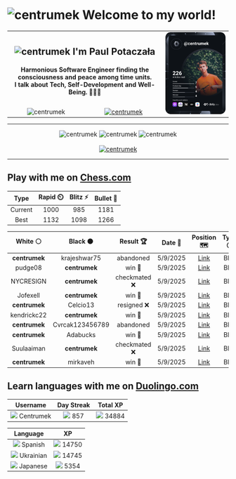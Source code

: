 <h1>
  <img
    src="https://emojis.slackmojis.com/emojis/images/1531849430/4246/blob-sunglasses.gif"
    width="30"
    alt="centrumek"
  />
  Welcome to my world!
</h1>

<table>
  <tbody>
    <tr>
      <td align="center" width="70%" colspan="2">
        <h2>
          <img
            src="https://raw.githubusercontent.com/MartinHeinz/MartinHeinz/master/wave.gif"
            width="30px"
            alt="centrumek"
          />
          I'm Paul Potaczała
        </h2>
        <h4>
          Harmonious Software Engineer finding the consciousness and peace among time units.
          <br/>
          I talk about Tech, Self-Development and Well-Being. 🌿🧘🚀
        </h4>
      </td>
      <td width="30%" rowspan="2">
        <a href="https://app.daily.dev/centrumek">
          <img
            src="./devcard.svg"
            alt="centrumek"
          />
        </a>
      </td>
    </tr>
    <tr align="center">
      <td>
        <img
          src="https://komarev.com/ghpvc/?username=centrumek&label=visitors&color=0e75b6&style=flat"
          alt="centrumek"
        >
      </td>
      <td>
        <a href="https://stackoverflow.com/users/14496012/centrumek">
          <img
            src="https://stackoverflow.com/users/flair/14496012.png?theme=dark"
            alt="centrumek"
          >
        </a>
      </td>
    </tr>
  </tbody>
</table>

---
<div align="center">
  <img 
    src="https://github-readme-stats.vercel.app/api?username=centrumek&show_icons=true&count_private=true&theme=dark&hide_border=true&hide=issues,contribs&bg_color=00000000"
    alt="centrumek"
  />
  <img
    src="https://github-readme-stats.vercel.app/api/top-langs/?username=centrumek&layout=compact&hide_border=true&theme=dark&bg_color=00000000&langs_count=6&exclude_repo=air-statistic-app"
    alt="centrumek"
  />
  <img 
    src="https://github-readme-streak-stats.herokuapp.com?user=centrumek&theme=dark&hide_border=true&background=FFFFFF00"
    alt="centrumek"
  />
  <br/>
  <br/>
  <a href="https://www.buymeacoffee.com/centrumek">
    <img
      src="https://cdn.buymeacoffee.com/buttons/v2/default-orange.png"
      height="50"
      width="210"
      alt="centrumek"
    />
  </a>
</div>

---

## Play with me on [Chess.com](https://www.chess.com/member/centrumek)

<div align="center">
<!--START_SECTION:chessStats-->
<!-- Automatically generated with https://github.com/Balastrong/chess-stats-action -->

| Type | Rapid ⏲️ | Blitz ⚡ | Bullet 🔫 |
|:---:|:---:|:---:|:---:|
| Current | 1000 | 985 | 1181 |
| Best | 1132 | 1098 | 1266 |

| White ⚪ | Black ⚫ | Result 🏆 | Date 📅 | Position 🗺️ | Type 🕕 |
|:---:|:---:|:---:|:---:|:---:|:---:|
| **centrumek** | krajeshwar75 | abandoned  | 5/9/2025 | <a href="http://www.ee.unb.ca/cgi-bin/tervo/fen.pl?select=4k3/1p3p2/2p2B2/5p2/5P2/pr6/4K3/8 w - - 2 47">Link</a> | Blitz |
| pudge08 | **centrumek** | win 🥇 | 5/9/2025 | <a href="http://www.ee.unb.ca/cgi-bin/tervo/fen.pl?select=4k2r/4n1p1/r1p2p2/4p1Pp/1P1bP3/P7/2P1K2P/R7 w k - 0 25">Link</a> | Blitz |
| NYCRESIGN | **centrumek** | checkmated ❌ | 5/9/2025 | <a href="http://www.ee.unb.ca/cgi-bin/tervo/fen.pl?select=R3k3/7Q/8/5B2/3KP3/1P6/1P6/8 b - - 12 57">Link</a> | Blitz |
| Jofexell | **centrumek** | win 🥇 | 5/9/2025 | <a href="http://www.ee.unb.ca/cgi-bin/tervo/fen.pl?select=r2qk2r/pp4bp/3p1p2/8/3pP3/2P5/PP1N2PP/R4RK1 w kq - 0 16">Link</a> | Blitz |
| **centrumek** | Celcio13 | resigned ❌ | 5/9/2025 | <a href="http://www.ee.unb.ca/cgi-bin/tervo/fen.pl?select=6k1/4ppbp/1p1p2p1/8/3Pb1PP/pr2P3/5P2/R5K1 w - - 0 26">Link</a> | Blitz |
| kendrickc22 | **centrumek** | win 🥇 | 5/9/2025 | <a href="http://www.ee.unb.ca/cgi-bin/tervo/fen.pl?select=4k1b1/p1r2q2/5B2/3p1QPp/4pP2/1P4P1/P7/3R1RK1 w - - 0 30">Link</a> | Blitz |
| **centrumek** | Cvrcak123456789 | abandoned  | 5/9/2025 | <a href="http://www.ee.unb.ca/cgi-bin/tervo/fen.pl?select=r4rk1/p1p1bppp/1p6/1P6/2n1pP2/2P1P1PN/5K2/RNBq3b w - - 0 19">Link</a> | Blitz |
| **centrumek** | Adabucks | win 🥇 | 5/9/2025 | <a href="http://www.ee.unb.ca/cgi-bin/tervo/fen.pl?select=2r5/p6p/1prp1p2/5P2/2P4R/6Pk/P1PR3P/2K5 b - - 7 34">Link</a> | Blitz |
| Suulaaiman | **centrumek** | checkmated ❌ | 5/9/2025 | <a href="http://www.ee.unb.ca/cgi-bin/tervo/fen.pl?select=3q1b1r/2R5/1r1pk2p/4pQ2/4P2B/8/2P2PPP/5RK1 b - - 0 26">Link</a> | Blitz |
| **centrumek** | mirkaveh | win 🥇 | 5/9/2025 | <a href="http://www.ee.unb.ca/cgi-bin/tervo/fen.pl?select=2r4k/p1pR3Q/5p2/5p2/1PP1p2p/P3P1P1/5P1P/2K5 b - - 1 30">Link</a> | Blitz |

<!--END_SECTION:chessStats-->
</div>

## Learn languages with me on [Duolingo.com](https://www.duolingo.com/profile/Centrumek)

<div align="center">
<!--START_SECTION:duolingoStats-->
<!-- Automatically generated with https://github.com/centrumek/duolingo-readme-stats-->

| Username | Day Streak | Total XP |
|:---:|:---:|:---:|
| <img src="https://raw.githubusercontent.com/centrumek/duolingo-readme-stats/main/assets/duolingo.png" height="12"> Centrumek | <img src="https://raw.githubusercontent.com/centrumek/duolingo-readme-stats/main/assets/streakinactive.svg" height="12"> 857 | <img src="https://raw.githubusercontent.com/centrumek/duolingo-readme-stats/main/assets/xp.svg" height="12"> 34884 |

| Language | XP |
|:---:|:---:|
| <img src="https://raw.githubusercontent.com/centrumek/duolingo-readme-stats/main/assets/langs/spanish.svg" height="12"> Spanish | <img src="https://raw.githubusercontent.com/centrumek/duolingo-readme-stats/main/assets/xp.svg" height="12"> 14750 |
| <img src="https://raw.githubusercontent.com/centrumek/duolingo-readme-stats/main/assets/langs/ukrainian.svg" height="12"> Ukrainian | <img src="https://raw.githubusercontent.com/centrumek/duolingo-readme-stats/main/assets/xp.svg" height="12"> 14745 |
| <img src="https://raw.githubusercontent.com/centrumek/duolingo-readme-stats/main/assets/langs/japanese.svg" height="12"> Japanese | <img src="https://raw.githubusercontent.com/centrumek/duolingo-readme-stats/main/assets/xp.svg" height="12"> 5354 |

<!--END_SECTION:duolingoStats-->
</div>
<!--
**centrumek/centrumek** is a ✨ _special_ ✨ repository because its `README.md` (this file) appears on your GitHub profile.

Here are some ideas to get you started:

- 🔭 I’m currently working on ...
- 🌱 I’m currently learning ...
- 👯 I’m looking to collaborate on ...
- 🤔 I’m looking for help with ...
- 💬 Ask me about ...
- 📫 How to reach me: ...
- 😄 Pronouns: ...
- ⚡ Fun fact: ...
-->
